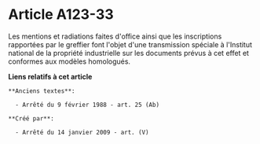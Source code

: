 # Article A123-33

Les mentions et radiations faites d'office ainsi que les inscriptions rapportées par le greffier font l'objet d'une
transmission spéciale à l'Institut national de la propriété industrielle sur les documents prévus à cet effet et conformes
aux modèles homologués.

**Liens relatifs à cet article**

	**Anciens textes**:

	  - Arrêté du 9 février 1988 - art. 25 (Ab)

	**Créé par**:

	  - Arrêté du 14 janvier 2009 - art. (V)
